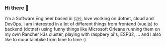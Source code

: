 ### Hi there 👋

I'm a Software Engineer based in 🇨🇭, love working on dotnet, cloud and DevOps.
I am interested in a lot of different things from frontend (vue.js) to backend (dotnet) using funny things like Microsoft Orleans running them on my own Rancher k3s cluster, playing with raspbery pi's, ESP32, ... and I also like to mountainbike from time to time :)

<!--
**BWalti/BWalti** is a ✨ _special_ ✨ repository because its `README.md` (this file) appears on your GitHub profile.

Here are some ideas to get you started:

- 🔭 I’m currently working on ...
- 🌱 I’m currently learning ...
- 👯 I’m looking to collaborate on ...
- 🤔 I’m looking for help with ...
- 💬 Ask me about ...
- 📫 How to reach me: ...
- 😄 Pronouns: ...
- ⚡ Fun fact: ...
-->
